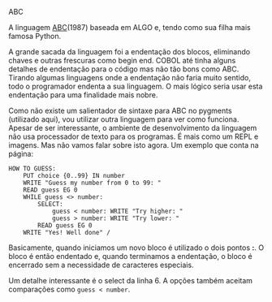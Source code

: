 ABC

A linguagem [ABC](https://homepages.cwi.nl/~steven/abc/)(1987) baseada em ALGO e, tendo como sua filha mais famosa Python.

A grande sacada da linguagem foi a endentação dos blocos, eliminando chaves e outras frescuras como begin end. COBOL até tinha alguns detalhes de endentação para o código mas não tão bons como ABC. Tirando algumas linguagens onde a endentação não faria muito sentido, todo o programador endenta a sua linguagem. O mais lógico seria usar esta endentação para uma finalidade mais nobre.

Como não existe um salientador de sintaxe para ABC no pygments (utilizado aqui), vou utilizar outra linguagem para ver como funciona. Apesar de ser interessante, o ambiente de desenvolvimento da linguagem não usa processador de texto para os programas. É mais como um REPL e imagens. Mas não vamos falar sobre isto agora. Um exemplo que conta na página:

```cobol linenums="1" hl_lines="6"
HOW TO GUESS:
    PUT choice {0..99} IN number
    WRITE "Guess my number from 0 to 99: "
    READ guess EG 0
    WHILE guess <> number:
        SELECT:
            guess < number: WRITE "Try higher: "
            guess > number: WRITE "Try lower: "
        READ guess EG 0
    WRITE "Yes! Well done" /
```

Basicamente, quando iniciamos um novo bloco é utilizado o dois pontos **:**. O bloco é então endentado e, quando terminamos a endentação, o bloco é encerrado sem a necessidade de caracteres especiais.

Um detalhe interessante é o select da linha 6. A opções também aceitam comparações como `guess < number`. 